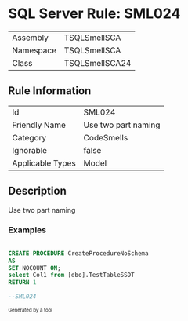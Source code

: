 ﻿# SQL Server Rule: SML024
  
|    |    |
|----|----|
| Assembly | TSQLSmellSCA |
| Namespace | TSQLSmellSCA |
| Class | TSQLSmellSCA24 |
  
## Rule Information
  
|    |    |
|----|----|
| Id | SML024 |
| Friendly Name | Use two part naming |
| Category | CodeSmells |
| Ignorable | false |
| Applicable Types | Model  |
  
## Description
  
Use two part naming
  
### Examples
  
```sql

CREATE PROCEDURE CreateProcedureNoSchema
AS
SET NOCOUNT ON;
select Col1 from [dbo].TestTableSSDT
RETURN 1

--SML024

```
  
<sub><sup>Generated by a tool</sup></sub>
